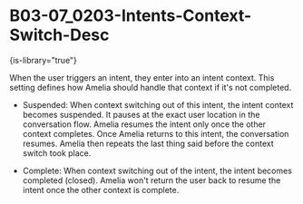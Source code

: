 # B03-07_0203-Intents-Context-Switch-Desc

{is-library="true"}

<snippet id="B03-07_0203-Intents-Context-Switch-Desc_snippet">



When the user triggers an intent, they enter into an intent context. This setting defines how Amelia should handle that context if it's not completed.

* Suspended: When context switching out of this intent, the intent context becomes suspended. It pauses at the exact user location in the conversation flow. Amelia resumes the intent only once the other context completes. Once Amelia returns to this intent, the conversation resumes. Amelia then repeats the last thing said before the context switch took place.

* Complete: When context switching out of the intent, the intent becomes completed (closed). Amelia won't return the user back to resume the intent once the other context is complete.



</snippet>
